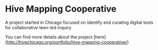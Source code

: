 # Hive Mapping Cooperative
A project started in Chicago focused on identify and curating digital tools for collaborative teen-led inquiry

You can find more details about the project [here] (http://hivechicago.org/portfolio/hive-mapping-cooperative/)

